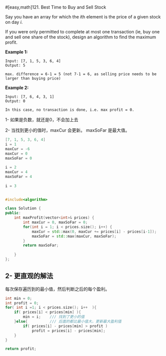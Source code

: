 #[easy,math]121. Best Time to Buy and Sell Stock

Say you have an array for which the *i*th element is the price of a given stock on day *i*.

If you were only permitted to complete at most one transaction (ie, buy one and sell one share of the stock), design an algorithm to find the maximum profit.

**Example 1:**

```
Input: [7, 1, 5, 3, 6, 4]
Output: 5

max. difference = 6-1 = 5 (not 7-1 = 6, as selling price needs to be larger than buying price)
```

**Example 2:**

```
Input: [7, 6, 4, 3, 1]
Output: 0

In this case, no transaction is done, i.e. max profit = 0.
```



1- 如果是负数，就还是0，不会加上去

2- 当找到更小的值时，maxCur 会更新。 maxSoFar 是最大值。

```cpp
[7, 1, 5, 3, 6, 4]
i = 1
maxCur = -6
maxCur = 0
maxSoFar = 0
    
i = 2 
maxCur = 4
maxSoFar = 4
    
i = 3
    
```



```CPP
#include<algorithm>

class Solution {
public:
    int maxProfit(vector<int>& prices) {       
        int maxCur = 0, maxSoFar = 0;
        for(int i = 1; i < prices.size(); i++) {
            maxCur = std::max(0, maxCur += prices[i] - prices[i-1]);
            maxSoFar = std::max(maxCur, maxSoFar);
        }
        return maxSoFar;
        
    }
};
```



## 2- 更直观的解法

每次保存遍历到的最小值，然后判断之后的每个盈利。

```cpp
int min = 0;
int profit = 0;
for( int i =1; i < prices.size(); i++  ){
    if( prices[i] < prices[min] ){
        min = i;    /// 找到了更小的值
    }else{ 			/// 后面的都比最小值大，更新最大盈利值 
        if( prices[i] - prices[min] > profit )
            profit = prices[i] - prices[min];
    }
}

return profit;
```

